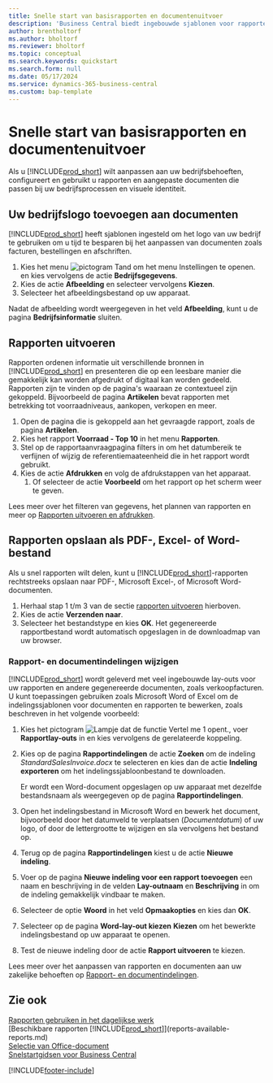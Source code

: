 ```yaml
---
title: Snelle start van basisrapporten en documentenuitvoer
description: 'Business Central biedt ingebouwde sjablonen voor rapporten en documenten, met veel aanpassingsopties om ze aan te passen aan de behoeften van uw bedrijf.'
author: brentholtorf
ms.author: bholtorf
ms.reviewer: bholtorf
ms.topic: conceptual
ms.search.keywords: quickstart
ms.search.form: null
ms.date: 05/17/2024
ms.service: dynamics-365-business-central
ms.custom: bap-template
---
```


# <a name="basic-reports-and-documents-output-quick-start"></a>Snelle start van basisrapporten en documentenuitvoer

Als u [!INCLUDE[prod_short](includes/prod_short.md)] wilt aanpassen aan uw bedrijfsbehoeften, configureert en gebruikt u rapporten en aangepaste documenten die passen bij uw bedrijfsprocessen en visuele identiteit.

## <a name="add-your-company-logo-to-documents"></a>Uw bedrijfslogo toevoegen aan documenten

[!INCLUDE[prod_short](includes/prod_short.md)] heeft sjablonen ingesteld om het logo van uw bedrijf te gebruiken om u tijd te besparen bij het aanpassen van documenten zoals facturen, bestellingen en afschriften.

1. Kies het menu ![pictogram Tand om het menu Instellingen te openen.](media/ui-experience/settings_icon_small.png) en kies vervolgens de actie **Bedrijfsgegevens**.
2. Kies de actie **Afbeelding** en selecteer vervolgens **Kiezen**.
3. Selecteer het afbeeldingsbestand op uw apparaat.

Nadat de afbeelding wordt weergegeven in het veld  **Afbeelding**, kunt u de pagina  **Bedrijfsinformatie**  sluiten.

## <a name="run-reports"></a>Rapporten uitvoeren

Rapporten ordenen informatie uit verschillende bronnen in [!INCLUDE[prod_short](includes/prod_short.md)] en presenteren die op een leesbare manier die gemakkelijk kan worden afgedrukt of digitaal kan worden gedeeld. Rapporten zijn te vinden op de pagina's waaraan ze contextueel zijn gekoppeld. Bijvoorbeeld de pagina **Artikelen** bevat rapporten met betrekking tot voorraadniveaus, aankopen, verkopen en meer.

1. Open de pagina die is gekoppeld aan het gevraagde rapport, zoals de pagina **Artikelen**.
2. Kies het rapport **Voorraad - Top 10** in het menu **Rapporten**.
3. Stel op de rapportaanvraagpagina filters in om het datumbereik te verfijnen of wijzig de referentiemaateenheid die in het rapport wordt gebruikt.
4. Kies de actie **Afdrukken** en volg de afdrukstappen van het apparaat.
    1. Of selecteer de actie **Voorbeeld** om het rapport op het scherm weer te geven.

Lees meer over het filteren van gegevens, het plannen van rapporten en meer op [Rapporten uitvoeren en afdrukken](ui-work-report.md).

## <a name="save-reports-as-pdf-excel-or-word-documents"></a>Rapporten opslaan als PDF-, Excel- of Word-bestand

Als u snel rapporten wilt delen, kunt u [!INCLUDE[prod_short](includes/prod_short.md)]-rapporten rechtstreeks opslaan naar PDF-, Microsoft Excel-, of Microsoft Word-documenten.

1. Herhaal stap 1 t/m 3 van de sectie [rapporten uitvoeren](#run-reports) hierboven.
2. Kies de actie **Verzenden naar**.
3. Selecteer het bestandstype en kies **OK**.
Het gegenereerde rapportbestand wordt automatisch opgeslagen in de downloadmap van uw browser.

### <a name="change-report-and-document-layouts"></a>Rapport- en documentindelingen wijzigen

[!INCLUDE[prod_short](includes/prod_short.md)] wordt geleverd met veel ingebouwde lay-outs voor uw rapporten en andere gegenereerde documenten, zoals verkoopfacturen. U kunt toepassingen gebruiken zoals Microsoft Word of Excel om de indelingssjablonen voor documenten en rapporten te bewerken, zoals beschreven in het volgende voorbeeld:

1. Kies het pictogram ![Lampje dat de functie Vertel me 1 opent.](media/ui-search/search_small.png "Vertel me wat u wilt doen"), voer **Rapportlay-outs** in en kies vervolgens de gerelateerde koppeling.
2. Kies op de pagina **Rapportindelingen** de actie **Zoeken** om de indeling *StandardSalesInvoice.docx* te selecteren en kies dan de actie **Indeling exporteren** om het indelingssjabloonbestand te downloaden.

    Er wordt een Word-document opgeslagen op uw apparaat met dezelfde bestandsnaam als weergegeven op de pagina **Rapportindelingen**.
3. Open het indelingsbestand in Microsoft Word en bewerk het document, bijvoorbeeld door het datumveld te verplaatsen (*Documentdatum*) of uw logo, of door de lettergrootte te wijzigen en sla vervolgens het bestand op.
4. Terug op de pagina **Rapportindelingen** kiest u de actie **Nieuwe indeling**.
5. Voer op de pagina **Nieuwe indeling voor een rapport toevoegen** een naam en beschrijving in de velden **Lay-outnaam** en **Beschrijving** in om de indeling gemakkelijk vindbaar te maken.
6. Selecteer de optie **Woord** in het veld **Opmaakopties** en kies dan **OK**.
7. Selecteer op de pagina **Word-lay-out kiezen** **Kiezen** om het bewerkte indelingsbestand op uw apparaat te openen.
8. Test de nieuwe indeling door de actie **Rapport uitvoeren** te kiezen.

Lees meer over het aanpassen van rapporten en documenten aan uw zakelijke behoeften op [Rapport- en documentindelingen](ui-manage-report-layouts.md).

## <a name="see-also"></a>Zie ook

[Rapporten gebruiken in het dagelijkse werk](reports-use-reports.md)  
[Beschikbare rapporten [!INCLUDE[prod_short](includes/prod_short.md)]](reports-available-reports.md)  
[Selectie van Office-document](across-report-selections.md)  
[Snelstartgidsen voor Business Central](quick-start-business-central.md)  

[!INCLUDE[footer-include](includes/footer-banner.md)]
